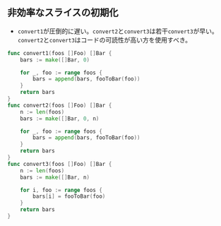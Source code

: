 ## 非効率なスライスの初期化
- `convert1`が圧倒的に遅い。`convert2`と`convert3`は若干`convert3`が早い。`convert2`と`convert3`はコードの可読性が高い方を使用すべき。
```go
func convert1(foos []Foo) []Bar {
	bars := make([]Bar, 0)

	for _, foo := range foos {
		bars = append(bars, fooToBar(foo))
	}
	return bars
}
func convert2(foos []Foo) []Bar {
	n := len(foos)
	bars := make([]Bar, 0, n)

	for _, foo := range foos {
		bars = append(bars, fooToBar(foo))
	}
	return bars
}
func convert3(foos []Foo) []Bar {
	n := len(foos)
	bars := make([]Bar, n)

	for i, foo := range foos {
		bars[i] = fooToBar(foo)
	}
	return bars
}
```
